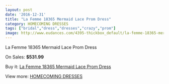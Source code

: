 ```yaml
---
layout: post
date: '2016-12-31'
title: "La Femme 18365 Mermaid Lace Prom Dress"
category: HOMECOMING DRESSES
tags: ["bridal","dress","dresses","crazy","prom"]
image: http://www.eudances.com/4395-thickbox_default/la-femme-18365-mermaid-lace-prom-dress.jpg
---
```

La Femme 18365 Mermaid Lace Prom Dress

On Sales: **$531.99**
<a href="https://www.eudances.com/en/homecoming-dresses/1473-la-femme-18365-mermaid-lace-prom-dress.html"><amp-img layout="responsive" width="600" height="600" src="//www.eudances.com/4395-thickbox_default/la-femme-18365-mermaid-lace-prom-dress.jpg" alt="La Femme 18365 Mermaid Lace Prom Dress 0" /></a>
<a href="https://www.eudances.com/en/homecoming-dresses/1473-la-femme-18365-mermaid-lace-prom-dress.html"><amp-img layout="responsive" width="600" height="600" src="//www.eudances.com/4396-thickbox_default/la-femme-18365-mermaid-lace-prom-dress.jpg" alt="La Femme 18365 Mermaid Lace Prom Dress 1" /></a>

Buy it: [La Femme 18365 Mermaid Lace Prom Dress](https://www.eudances.com/en/homecoming-dresses/1473-la-femme-18365-mermaid-lace-prom-dress.html "La Femme 18365 Mermaid Lace Prom Dress")

View more: [HOMECOMING DRESSES](https://www.eudances.com/en/15-homecoming-dresses "HOMECOMING DRESSES")